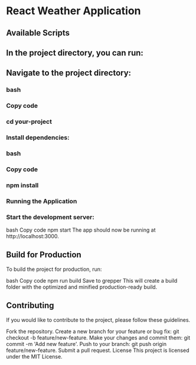 # React Weather Application


## Available Scripts

## In the project directory, you can run:

## Navigate to the project directory:

### bash
### Copy code
### cd your-project
### Install dependencies:

### bash
### Copy code
### npm install
### Running the Application
### Start the development server:

bash
Copy code
npm start
The app should now be running at http://localhost:3000.

## Build for Production
To build the project for production, run:

bash
Copy code
npm run build
Save to grepper
This will create a build folder with the optimized and minified production-ready build.

## Contributing
If you would like to contribute to the project, please follow these guidelines.

Fork the repository.
Create a new branch for your feature or bug fix: git checkout -b feature/new-feature.
Make your changes and commit them: git commit -m 'Add new feature'.
Push to your branch: git push origin feature/new-feature.
Submit a pull request.
License
This project is licensed under the MIT License.